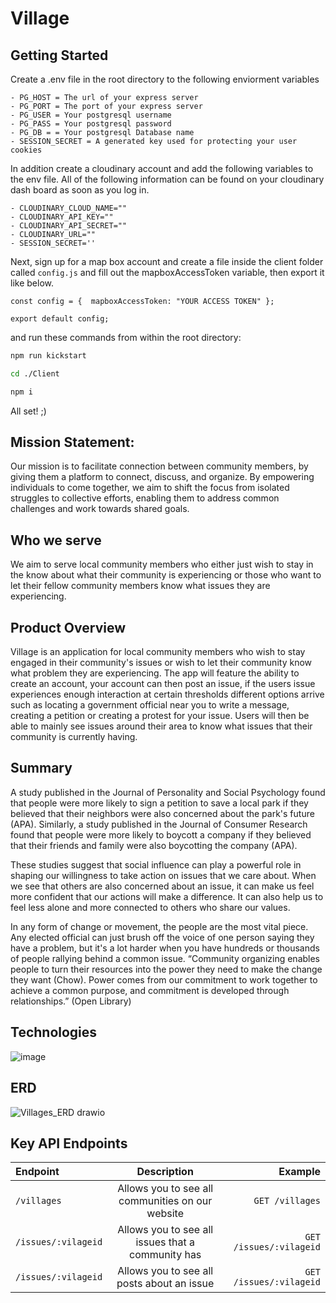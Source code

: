 # Village

## Getting Started
Create a .env file in the root directory to the following enviorment variables

```
- PG_HOST = The url of your express server
- PG_PORT = The port of your express server
- PG_USER = Your postgresql username
- PG_PASS = Your postgresql password
- PG_DB = = Your postgresql Database name
- SESSION_SECRET = A generated key used for protecting your user cookies

```
In addition create a cloudinary account and add the following variables to the env file. All of the following information can be found on your cloudinary dash board as soon as you log in.
```
- CLOUDINARY_CLOUD_NAME=""
- CLOUDINARY_API_KEY=""
- CLOUDINARY_API_SECRET=""
- CLOUDINARY_URL=""
- SESSION_SECRET=''
```
Next, sign up for a map box account and create a file inside the client folder called `config.js` and fill out the mapboxAccessToken variable, then export it like below.
```
const config = {  mapboxAccessToken: "YOUR ACCESS TOKEN" };

export default config;

```
and run these commands from within the root directory:
```sh
npm run kickstart

cd ./Client

npm i
```

All set! ;)

## Mission Statement:

Our mission is to facilitate connection between community members, by giving them a platform to connect, discuss, and organize. By empowering individuals to come together, we aim to shift the focus from isolated struggles to collective efforts, enabling them to address common challenges and work towards shared goals.

## Who we serve 

We aim to serve local community members who either just wish to stay in the know about what their community is experiencing or those who want to let their fellow community members know what issues they are experiencing.

## Product Overview

Village is an application for local community members who wish to stay engaged in their community's issues or wish to let their community know what problem they are experiencing. The app will feature the ability to create an account, your account can then post an issue, if the users issue experiences enough interaction at certain thresholds different options arrive such as locating a government official near you to write a message, creating a petition or creating a protest for your issue. Users will then be able to mainly see issues around their area to know what issues that their community is currently having.

## Summary

A study published in the Journal of Personality and Social Psychology found that people were more likely to sign a petition to save a local park if they believed that their neighbors were also concerned about the park's future (APA). Similarly, a study published in the Journal of Consumer Research found that people were more likely to boycott a company if they believed that their friends and family were also boycotting the company (APA).

These studies suggest that social influence can play a powerful role in shaping our willingness to take action on issues that we care about. When we see that others are also concerned about an issue, it can make us feel more confident that our actions will make a difference. It can also help us to feel less alone and more connected to others who share our values.

In any form of change or movement, the people are the most vital piece. Any elected official can just brush off the voice of one person saying they have a problem, but it's a lot harder when you have hundreds or thousands of people rallying behind a common issue. “Community organizing enables people to turn their resources into the power they need to make the change they want (Chow). Power comes from our commitment to work together to achieve a common purpose, and commitment is developed through relationships.” (Open Library)

## Technologies

![image](https://github.com/Civictech-Village/Village-Codebase/assets/114108138/6f578e51-1db4-4458-bc95-47bcd8b4091b)

## ERD
![Villages_ERD drawio](https://github.com/Civictech-Village/Village-Codebase/assets/114096538/2425defd-0a07-45a8-81b9-f5c2d79ba0b1)

## Key API Endpoints

| Endpoint      | Description | Example     |
| :---        |    :----:   |          ---: |
| `/villages`   | Allows you to see all communities on our website | `GET /villages`     |
| `/issues/:vilageid`   | Allows you to see all issues that a community has        | `GET /issues/:vilageid` |
| `/issues/:vilageid`     | Allows you to see all posts about an issue       |`GET /issues/:vilageid`  |

